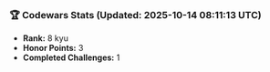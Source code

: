 ### 🏆 Codewars Stats (Updated: 2025-10-14 08:11:13 UTC)

- **Rank:** 8 kyu
- **Honor Points:** 3
- **Completed Challenges:** 1
